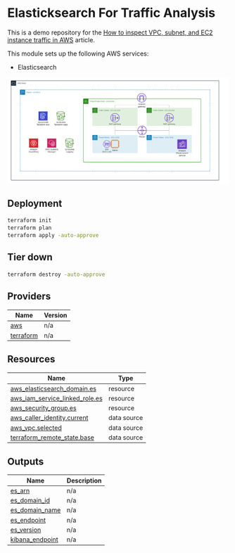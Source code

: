 <!-- BEGIN_TF_DOCS -->

# Elasticksearch For Traffic Analysis 

This is a demo repository for the [How to inspect VPC, subnet, and EC2 instance traffic in AWS](https://hands-on.cloud/how-to-inspect-vpc-subnet-and-ec2-instance-traffic-in-aws/) article.

This module sets up the following AWS services:

* Elasticsearch

![Base infrastructure](img/Elasticsearch.png)

## Deployment

```sh
terraform init
terraform plan
terraform apply -auto-approve
```

## Tier down

```sh
terraform destroy -auto-approve
```
## Providers

| Name | Version |
|------|---------|
| <a name="provider_aws"></a> [aws](#provider\_aws) | n/a |
| <a name="provider_terraform"></a> [terraform](#provider\_terraform) | n/a |
## Resources

| Name | Type |
|------|------|
| [aws_elasticsearch_domain.es](https://registry.terraform.io/providers/hashicorp/aws/latest/docs/resources/elasticsearch_domain) | resource |
| [aws_iam_service_linked_role.es](https://registry.terraform.io/providers/hashicorp/aws/latest/docs/resources/iam_service_linked_role) | resource |
| [aws_security_group.es](https://registry.terraform.io/providers/hashicorp/aws/latest/docs/resources/security_group) | resource |
| [aws_caller_identity.current](https://registry.terraform.io/providers/hashicorp/aws/latest/docs/data-sources/caller_identity) | data source |
| [aws_vpc.selected](https://registry.terraform.io/providers/hashicorp/aws/latest/docs/data-sources/vpc) | data source |
| [terraform_remote_state.base](https://registry.terraform.io/providers/hashicorp/terraform/latest/docs/data-sources/remote_state) | data source |
## Outputs

| Name | Description |
|------|-------------|
| <a name="output_es_arn"></a> [es\_arn](#output\_es\_arn) | n/a |
| <a name="output_es_domain_id"></a> [es\_domain\_id](#output\_es\_domain\_id) | n/a |
| <a name="output_es_domain_name"></a> [es\_domain\_name](#output\_es\_domain\_name) | n/a |
| <a name="output_es_endpoint"></a> [es\_endpoint](#output\_es\_endpoint) | n/a |
| <a name="output_es_version"></a> [es\_version](#output\_es\_version) | n/a |
| <a name="output_kibana_endpoint"></a> [kibana\_endpoint](#output\_kibana\_endpoint) | n/a |

<!-- END_TF_DOCS -->